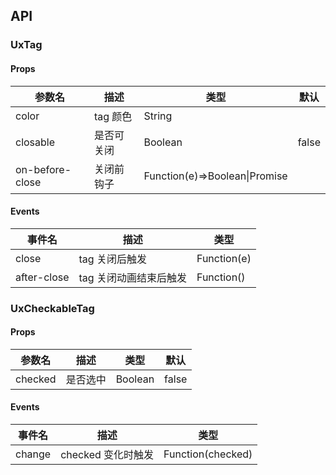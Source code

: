 ## API

### UxTag

#### Props

| 参数名          | 描述       | 类型                          | 默认  |
| --------------- | ---------- | ----------------------------- | ----- |
| color           | tag 颜色   | String                        |       |
| closable        | 是否可关闭 | Boolean                       | false |
| on-before-close | 关闭前钩子 | Function(e)=>Boolean\|Promise |       |

#### Events

| 事件名      | 描述                   | 类型        |
| ----------- | ---------------------- | ----------- |
| close       | tag 关闭后触发         | Function(e) |
| after-close | tag 关闭动画结束后触发 | Function()  |

### UxCheckableTag

#### Props

| 参数名  | 描述     | 类型    | 默认  |
| ------- | -------- | ------- | ----- |
| checked | 是否选中 | Boolean | false |

#### Events

| 事件名 | 描述               | 类型              |
| ------ | ------------------ | ----------------- |
| change | checked 变化时触发 | Function(checked) |
